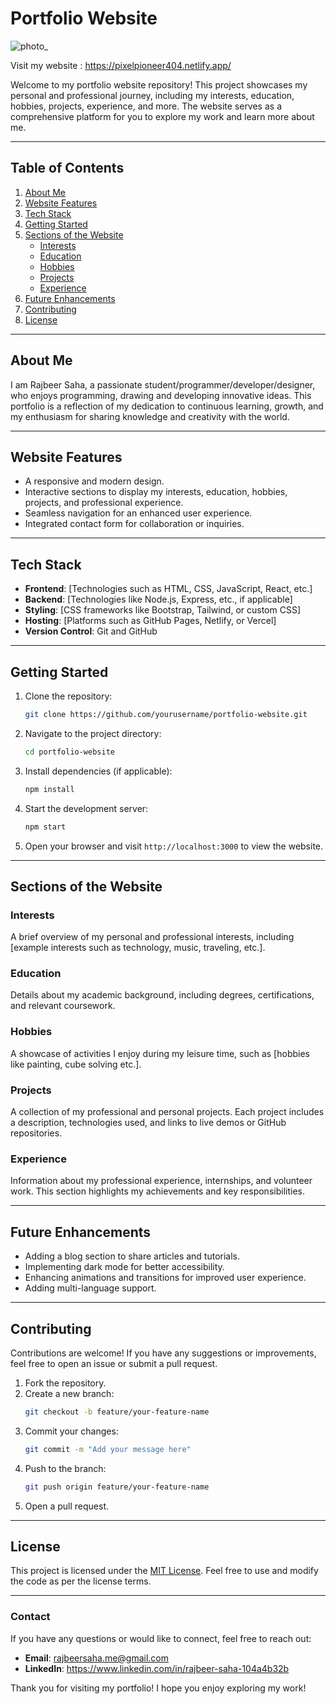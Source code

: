 # Portfolio Website
![photo_](https://github.com/user-attachments/assets/b77567b3-77fb-4bee-a4a2-048f94679ca3)

Visit my website : https://pixelpioneer404.netlify.app/

Welcome to my portfolio website repository! This project showcases my personal and professional journey, including my interests, education, hobbies, projects, experience, and more. The website serves as a comprehensive platform for you to explore my work and learn more about me.

---

## Table of Contents

1. [About Me](#about-me)
2. [Website Features](#website-features)
3. [Tech Stack](#tech-stack)
4. [Getting Started](#getting-started)
5. [Sections of the Website](#sections-of-the-website)
   - [Interests](#interests)
   - [Education](#education)
   - [Hobbies](#hobbies)
   - [Projects](#projects)
   - [Experience](#experience)
6. [Future Enhancements](#future-enhancements)
7. [Contributing](#contributing)
8. [License](#license)

---

## About Me

I am Rajbeer Saha, a passionate student/programmer/developer/designer, who enjoys programming, drawing and developing innovative ideas. This portfolio is a reflection of my dedication to continuous learning, growth, and my enthusiasm for sharing knowledge and creativity with the world.

---

## Website Features

- A responsive and modern design.
- Interactive sections to display my interests, education, hobbies, projects, and professional experience.
- Seamless navigation for an enhanced user experience.
- Integrated contact form for collaboration or inquiries.

---

## Tech Stack

- **Frontend**: [Technologies such as HTML, CSS, JavaScript, React, etc.]
- **Backend**: [Technologies like Node.js, Express, etc., if applicable]
- **Styling**: [CSS frameworks like Bootstrap, Tailwind, or custom CSS]
- **Hosting**: [Platforms such as GitHub Pages, Netlify, or Vercel]
- **Version Control**: Git and GitHub

---

## Getting Started

1. Clone the repository:
   ```bash
   git clone https://github.com/yourusername/portfolio-website.git
   ```
2. Navigate to the project directory:
   ```bash
   cd portfolio-website
   ```
3. Install dependencies (if applicable):
   ```bash
   npm install
   ```
4. Start the development server:
   ```bash
   npm start
   ```
5. Open your browser and visit `http://localhost:3000` to view the website.

---

## Sections of the Website

### Interests
A brief overview of my personal and professional interests, including [example interests such as technology, music, traveling, etc.].

### Education
Details about my academic background, including degrees, certifications, and relevant coursework.

### Hobbies
A showcase of activities I enjoy during my leisure time, such as [hobbies like painting, cube solving etc.].

### Projects
A collection of my professional and personal projects. Each project includes a description, technologies used, and links to live demos or GitHub repositories.

### Experience
Information about my professional experience, internships, and volunteer work. This section highlights my achievements and key responsibilities.

---

## Future Enhancements

- Adding a blog section to share articles and tutorials.
- Implementing dark mode for better accessibility.
- Enhancing animations and transitions for improved user experience.
- Adding multi-language support.

---

## Contributing

Contributions are welcome! If you have any suggestions or improvements, feel free to open an issue or submit a pull request.

1. Fork the repository.
2. Create a new branch:
   ```bash
   git checkout -b feature/your-feature-name
   ```
3. Commit your changes:
   ```bash
   git commit -m "Add your message here"
   ```
4. Push to the branch:
   ```bash
   git push origin feature/your-feature-name
   ```
5. Open a pull request.

---

## License

This project is licensed under the [MIT License](LICENSE). Feel free to use and modify the code as per the license terms.

---

### Contact

If you have any questions or would like to connect, feel free to reach out:

- **Email**: rajbeersaha.me@gmail.com
- **LinkedIn**: https://www.linkedin.com/in/rajbeer-saha-104a4b32b

Thank you for visiting my portfolio! I hope you enjoy exploring my work!


